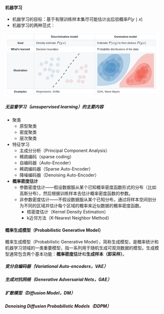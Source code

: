 #### 机器学习

- 机器学习的目标：基于有限训练样本集尽可能估计出后验概率$P(y \mid x)$
- 机器学习的两种范式：

![](../img/18_17.png)

##### 无监督学习（unsupervised learning）的主要内容

- 聚类
  - 原型聚类
  - 密度聚类
  - 层次聚类
- 特征学习
  - 主成分分析（Principal Component Analysis）
  - 稀疏编码（sparse coding）
  - 自编码器（Auto-Encoder）
  - 稀疏编码器（Sparse Auto-Encoder）
  - 降噪编码器（Denoising Auto-Encoder）
- **概率密度估计**
  - 参数密度估计——假设数据服从某个已知概率密度函数形式的分布（比如高斯分布），然后根据训练样本去估计概率密度函数的参数。
  - 非参数密度估计——不假设数据服从某个已知分布，通过将样本空间划分为不同的区域并估计每个区域的概率来近似数据的概率密度函数。
    - 核密度估计（Kernel Density Estimation）
    - k近邻方法（K-Nearest Neighbor Method）



#### 概率生成模型（Probabilistic Generative Model）

概率生成模型（Probabilistic Generative Model），简称生成模型，是概率统计和机器学习领域的一类重要模型，指一系列用于随机生成可观测数据的模型。生成模型通常包含两个基本功能：**概率密度估计**和**生成样本（即采样）**。



##### 变分自编码器（Variational Auto-encoders，VAE）





##### 生成对抗网络（Generative Adversarial Nets，GAE）





##### 扩散模型（Diffusion Model，DM）





##### Denoising Diffusion Probabilistic Models（DDPM）



